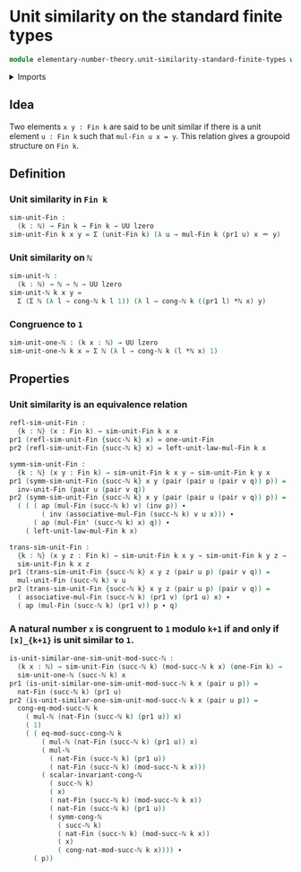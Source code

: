 # Unit similarity on the standard finite types

```agda
module elementary-number-theory.unit-similarity-standard-finite-types where
```

<details><summary>Imports</summary>

```agda
open import elementary-number-theory.congruence-natural-numbers
open import elementary-number-theory.modular-arithmetic-standard-finite-types
open import elementary-number-theory.multiplication-natural-numbers
open import elementary-number-theory.natural-numbers
open import elementary-number-theory.unit-elements-standard-finite-types

open import foundation.dependent-pair-types
open import foundation.identity-types
open import foundation.universe-levels

open import univalent-combinatorics.standard-finite-types
```

</details>

## Idea

Two elements `x y : Fin k` are said to be unit similar if there is a unit
element `u : Fin k` such that `mul-Fin u x = y`. This relation gives a groupoid
structure on `Fin k`.

## Definition

### Unit similarity in `Fin k`

```agda
sim-unit-Fin :
  (k : ℕ) → Fin k → Fin k → UU lzero
sim-unit-Fin k x y = Σ (unit-Fin k) (λ u → mul-Fin k (pr1 u) x ＝ y)
```

### Unit similarity on `ℕ`

```agda
sim-unit-ℕ :
  (k : ℕ) → ℕ → ℕ → UU lzero
sim-unit-ℕ k x y =
  Σ (Σ ℕ (λ l → cong-ℕ k l 1)) (λ l → cong-ℕ k ((pr1 l) *ℕ x) y)
```

### Congruence to `1`

```agda
sim-unit-one-ℕ : (k x : ℕ) → UU lzero
sim-unit-one-ℕ k x = Σ ℕ (λ l → cong-ℕ k (l *ℕ x) 1)
```

## Properties

### Unit similarity is an equivalence relation

```agda
refl-sim-unit-Fin :
  {k : ℕ} (x : Fin k) → sim-unit-Fin k x x
pr1 (refl-sim-unit-Fin {succ-ℕ k} x) = one-unit-Fin
pr2 (refl-sim-unit-Fin {succ-ℕ k} x) = left-unit-law-mul-Fin k x

symm-sim-unit-Fin :
  {k : ℕ} (x y : Fin k) → sim-unit-Fin k x y → sim-unit-Fin k y x
pr1 (symm-sim-unit-Fin {succ-ℕ k} x y (pair (pair u (pair v q)) p)) =
  inv-unit-Fin (pair u (pair v q))
pr2 (symm-sim-unit-Fin {succ-ℕ k} x y (pair (pair u (pair v q)) p)) =
  ( ( ( ap (mul-Fin (succ-ℕ k) v) (inv p)) ∙
        ( inv (associative-mul-Fin (succ-ℕ k) v u x))) ∙
      ( ap (mul-Fin' (succ-ℕ k) x) q)) ∙
    ( left-unit-law-mul-Fin k x)

trans-sim-unit-Fin :
  {k : ℕ} (x y z : Fin k) → sim-unit-Fin k x y → sim-unit-Fin k y z →
  sim-unit-Fin k x z
pr1 (trans-sim-unit-Fin {succ-ℕ k} x y z (pair u p) (pair v q)) =
  mul-unit-Fin (succ-ℕ k) v u
pr2 (trans-sim-unit-Fin {succ-ℕ k} x y z (pair u p) (pair v q)) =
  ( associative-mul-Fin (succ-ℕ k) (pr1 v) (pr1 u) x) ∙
  ( ap (mul-Fin (succ-ℕ k) (pr1 v)) p ∙ q)
```

### A natural number `x` is congruent to `1` modulo `k+1` if and only if `[x]_{k+1}` is unit similar to `1`.

```agda
is-unit-similar-one-sim-unit-mod-succ-ℕ :
  (k x : ℕ) → sim-unit-Fin (succ-ℕ k) (mod-succ-ℕ k x) (one-Fin k) →
  sim-unit-one-ℕ (succ-ℕ k) x
pr1 (is-unit-similar-one-sim-unit-mod-succ-ℕ k x (pair u p)) =
  nat-Fin (succ-ℕ k) (pr1 u)
pr2 (is-unit-similar-one-sim-unit-mod-succ-ℕ k x (pair u p)) =
  cong-eq-mod-succ-ℕ k
    ( mul-ℕ (nat-Fin (succ-ℕ k) (pr1 u)) x)
    ( 1)
    ( ( eq-mod-succ-cong-ℕ k
        ( mul-ℕ (nat-Fin (succ-ℕ k) (pr1 u)) x)
        ( mul-ℕ
          ( nat-Fin (succ-ℕ k) (pr1 u))
          ( nat-Fin (succ-ℕ k) (mod-succ-ℕ k x)))
        ( scalar-invariant-cong-ℕ
          ( succ-ℕ k)
          ( x)
          ( nat-Fin (succ-ℕ k) (mod-succ-ℕ k x))
          ( nat-Fin (succ-ℕ k) (pr1 u))
          ( symm-cong-ℕ
            ( succ-ℕ k)
            ( nat-Fin (succ-ℕ k) (mod-succ-ℕ k x))
            ( x)
            ( cong-nat-mod-succ-ℕ k x)))) ∙
      ( p))
```
